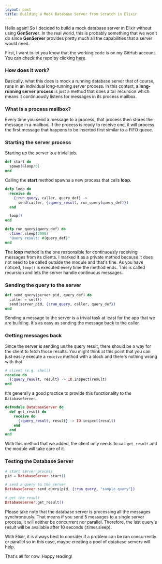 ```yaml
---
layout: post
title: Building a Mock Database Server from Scratch in Elixir
---
```


Hello again! So I decided to build a mock database server in Elixir without
using **GenServer**. In the real world, this is probably something that we 
won't do since **GenServer** provides pretty much all the capabilities that
a server would need. 

First, I want to let you know that the working code is on my GitHub account. You
can check the repo by clicking [here](https://github.com/mrkjlchvz/mock_database_server).

### How does it work?

Basically, what this does is mock a running database server that of course, runs
in an individual long-running server process. In this context, a **long-running
server process** is just a method that does a tail recursion which means it
continuously listens for messages in its process mailbox.

### What is a process mailbox?

Every time you send a message to a process, that process then stores the
message in a mailbox. If the process is ready to receive one, it will process
the first message that happens to be inserted first similar to a FIFO queue.

### Starting the server process

Starting up the server is a trivial job.

```elixir
def start do
  spawn(&loop/0)
end
```

Calling the **start** method spawns a new process that calls **loop**.

```elixir
defp loop do
  receive do
    {:run_query, caller, query_def} ->
      send(caller, {:query_result, run_query(query_def)})
  end

  loop()
end

defp run_query(query_def) do
  :timer.sleep(2000)
  "Query result: #{query_def}"
end
```

The **loop** method is the one responsible for continuously receiving
messages from its clients. I marked it as a private method because it does not
need to be called outside the module and that's fine. As you have noticed, `loop()` is
executed every time the method ends. This is called recursion and lets
the server handle continuous messages.

### Sending the query to the server

```elixir
def send_query(server_pid, query_def) do
  caller = self()
  send(server_pid, {:run_query, caller, query_def})
end
```

Sending a message to the server is a trivial task at least for the app that we
are building. It's as easy as sending the message back to the caller.

### Getting messages back

Since the server is sending us the query result, there should be a way for the
client to fetch those results. You might think at this point that you can just
easily execute a `receive` method with a block and there's nothing wrong with
that.

```elixir
# client (e.g. shell)
receive do
  {:query_result, result} -> IO.inspect(result)
end
```

It's generally a good practice to provide this functionality to the
`DatabaseServer`.

```elixir
defmodule DatabaseServer do
  def get_result do
    receive do
      {:query_result, result} -> IO.inspect(result)
    end
  end
end
```

With this method that we added, the client only needs to call `get_result` and
the module will take care of it.

### Testing the Database Server

```elixir
# start server process
pid = DatabaseServer.start()

# send a query to the server
DatabaseServer.send_query(pid, {:run_query, "sample query"})

# get the result
DatabaseServer.get_result()
```

Please take note that the database server is processing all the messages
synchronously. That means if you send 5 messages to a single server
process, it will neither be concurrent nor parallel. Therefore, the last
query's result will be available after 10 seconds (:timer.sleep).

With Elixir, it is always best to consider if a problem can be ran
concurrently or parallel so in this case, maybe creating a pool of
database servers will help.

That's all for now. Happy reading!

